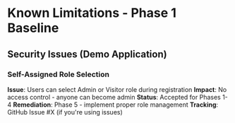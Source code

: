 # Known Limitations - Phase 1 Baseline

## Security Issues (Demo Application)

### Self-Assigned Role Selection
**Issue**: Users can select Admin or Visitor role during registration
**Impact**: No access control - anyone can become admin
**Status**: Accepted for Phases 1-4
**Remediation**: Phase 5 - implement proper role management
**Tracking**: GitHub Issue #X (if you're using issues)